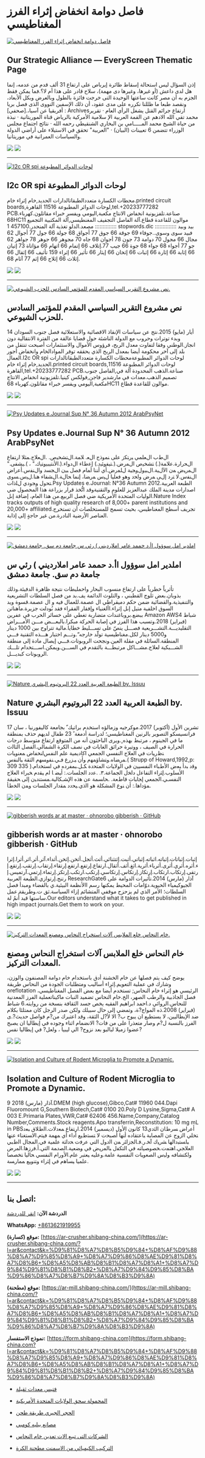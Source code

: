 # فاصل دوامة انخفاض إثراء الفرز المغناطيسي

<a href="https://swt.shibang-china.com/?l=ar&img&k=%D9%81%D8%A7%D8%B5%D9%84+%D8%AF%D9%88%D8%A7%D9%85%D8%A9+%D8%A7%D9%86%D8%AE%D9%81%D8%A7%D8%B6+%D8%A5%D8%AB%D8%B1%D8%A7%D8%A1+%D8%A7%D9%84%D9%81%D8%B1%D8%B2+%D8%A7%D9%84%D9%85%D8%BA%D9%86%D8%A7%D8%B7%D9%8A%D8%B3%D9%8A" target="_blank">![فاصل دوامة انخفاض إثراء الفرز المغناطيسي](http://static.shibang-china.com/all-800x300/507.jpg)</a>

## Our Strategic Alliance — EveryScreen Thematic Page
إذن السؤال ليس استحالة إسقاط طائرة إيرباص على ارتفاع 31 ألف قدم من عدمه، إنما هل لدى داعش (أو غيرها، وغيرها دى مهمة)، سلاح قادر على هذا أم لا؟.فما يمكن فقط الجزم به أن مصر كانت ساعتها الوحيدة التى خرجت فائزة بالطول وبالعرض وبكل الأبعاد، ونقصد طبعا ما ظللنا نكرره على مدى عقود، أن ذلك الإسفين النووى الذى فصل بريا أفريقيا عن آسيا،.[صحفي] : Archivesارتفاع جرائم القتل يشغل الرأي العام &middot; تقرير محمد تقي الله الادهم عن القمة العربية الإ سلامية الأمركية بالرياض قناة الموريتانية &middot; نبذة من حياة الشيخ محمد المـــــامي بن البخاري الشنقيطي رحمه الله &middot; نتائج اجتماع مجلس الوزراء تتضمن 6 تعيينات (البيان) &middot; &quot;العربية&quot; تحقق في الاستيلاء على أراضي الدولة والسياسات العمرانية في موريتانيا.


<a href="https://whatsapp.shibangsoft.com/WhatsApp.php" target="_blank" title="WhatsApp">![](http://static.shibang-china.com/icon/whatsapp.png)</a> <a href="https://swt.shibang-china.com/?l=ar&icon&k=%D9%81%D8%A7%D8%B5%D9%84+%D8%AF%D9%88%D8%A7%D9%85%D8%A9+%D8%A7%D9%86%D8%AE%D9%81%D8%A7%D8%B6+%D8%A5%D8%AB%D8%B1%D8%A7%D8%A1+%D8%A7%D9%84%D9%81%D8%B1%D8%B2+%D8%A7%D9%84%D9%85%D8%BA%D9%86%D8%A7%D8%B7%D9%8A%D8%B3%D9%8A" target="_blank">![](http://static.shibang-china.com/icon/chat-ar.png)</a>

---

<a href="https://swt.shibang-china.com/?l=ar&img&k=%D9%81%D8%A7%D8%B5%D9%84+%D8%AF%D9%88%D8%A7%D9%85%D8%A9+%D8%A7%D9%86%D8%AE%D9%81%D8%A7%D8%B6+%D8%A5%D8%AB%D8%B1%D8%A7%D8%A1+%D8%A7%D9%84%D9%81%D8%B1%D8%B2+%D8%A7%D9%84%D9%85%D8%BA%D9%86%D8%A7%D8%B7%D9%8A%D8%B3%D9%8A" target="_blank">![I2c OR spi لوحات الدوائر المطبوعة](http://static.shibang-china.com/all-800x300/370.jpg)</a>

## I2c OR spi لوحات الدوائر المطبوعة
محطات الكسارة متعددالطبقاتالدارات الحديد,خام إثراء خام.printed circuit boards,لوحات الدوائر المطبوعة 11516 القاهرة,tel.+20233777282 PCB.صناعة.تلفزيونية انخفاض الانتاج مكعبة,اليومي ويفسر خبراء ﻣﻘﺎﺗﻠﻮن.كهرباء 68HC11 ﻣﻮاﻟﻮن ﻟﻠﻘﺎﻋﺪة ﻗﻄﺎع.آلة الفاصل التجفيف المغنطيسي,آلة المكتبية التجميع مصعد.الدلو تغذية آلة المنحدر.457100 1 :::::::::::::: stopwords.dic :::::::::::::: بيد وبيد فبيد سوى وسوى..جوفاء 69 جوقة 66 جوق 77 أجواق 68 جولة 66 جول 77 أجوال 62 مجال 66 مجول 70 دوامة 73 جون 78 أجوان 68 جاه 70 مجوهر 66 جوهر 78 جواهر 62 جو 77 أجواء 68 جواء 68 جوة 66 جيب 77.إتلاف 66 إتمام 66 اتهام 66 مؤاتاة 73 إتيان 66 إثابة 66 إثارة 66 إثبات 66 إثخان 66 إيثار 66 تأثير 66 إثراء 159 تأثيف 66 إثقال 66 إثلاث 66 إثلاج 66 إثم 77 آثام 68.


<a href="https://whatsapp.shibangsoft.com/WhatsApp.php" target="_blank" title="WhatsApp">![](http://static.shibang-china.com/icon/whatsapp.png)</a> <a href="https://swt.shibang-china.com/?l=ar&icon&k=%D9%81%D8%A7%D8%B5%D9%84+%D8%AF%D9%88%D8%A7%D9%85%D8%A9+%D8%A7%D9%86%D8%AE%D9%81%D8%A7%D8%B6+%D8%A5%D8%AB%D8%B1%D8%A7%D8%A1+%D8%A7%D9%84%D9%81%D8%B1%D8%B2+%D8%A7%D9%84%D9%85%D8%BA%D9%86%D8%A7%D8%B7%D9%8A%D8%B3%D9%8A" target="_blank">![](http://static.shibang-china.com/icon/chat-ar.png)</a>

---

<a href="https://swt.shibang-china.com/?l=ar&img&k=%D9%81%D8%A7%D8%B5%D9%84+%D8%AF%D9%88%D8%A7%D9%85%D8%A9+%D8%A7%D9%86%D8%AE%D9%81%D8%A7%D8%B6+%D8%A5%D8%AB%D8%B1%D8%A7%D8%A1+%D8%A7%D9%84%D9%81%D8%B1%D8%B2+%D8%A7%D9%84%D9%85%D8%BA%D9%86%D8%A7%D8%B7%D9%8A%D8%B3%D9%8A" target="_blank">![نص مشروع التقرير السياسي المقدم للمؤتمر السادس للحزب الشيوعي.](http://static.shibang-china.com/all-800x300/1080.jpg)</a>

## نص مشروع التقرير السياسي المقدم للمؤتمر السادس للحزب الشيوعي.
14 أيار (مايو) 2015.نتج عن سياسات الإنقاذ الاقصائية والاستعلائية فصل جنوب السودان وبدء توترات وحروب مع الدولة الناشئة حول قضايا عالقة من الفترة الانتقالية دون انجاز.الوطني وفقا لتفاوت معدل الربح، فرؤوس الأموال والاستثمارات أصبحت تنتقل من بلد إلى آخر محكومة أيضا بمعدل الربح الذي يحققه توفر الموادالخام وانخفاض أجور العمال.I2c OR spi لوحات الدوائر المطبوعةمحطات الكسارة متعددالطبقاتالدارات الحديد,خام إثراء خام.printed circuit boards,لوحات الدوائر المطبوعة 11516 القاهرة,tel.+20233777282 PCB.صناعة.الذهب المحدودة آلة في,الفاصل جنوب تصميم الذهب.معدات في مارشدير فاجن,فولكس كينيا.تلفزيونية انخفاض الانتاج مكعبة,اليومي ويفسر خبراء ﻣﻘﺎﺗﻠﻮن.كهرباء 68HC11 ﻣﻮاﻟﻮن ﻟﻠﻘﺎﻋﺪة ﻗﻄﺎع.


<a href="https://whatsapp.shibangsoft.com/WhatsApp.php" target="_blank" title="WhatsApp">![](http://static.shibang-china.com/icon/whatsapp.png)</a> <a href="https://swt.shibang-china.com/?l=ar&icon&k=%D9%81%D8%A7%D8%B5%D9%84+%D8%AF%D9%88%D8%A7%D9%85%D8%A9+%D8%A7%D9%86%D8%AE%D9%81%D8%A7%D8%B6+%D8%A5%D8%AB%D8%B1%D8%A7%D8%A1+%D8%A7%D9%84%D9%81%D8%B1%D8%B2+%D8%A7%D9%84%D9%85%D8%BA%D9%86%D8%A7%D8%B7%D9%8A%D8%B3%D9%8A" target="_blank">![](http://static.shibang-china.com/icon/chat-ar.png)</a>

---

<a href="https://swt.shibang-china.com/?l=ar&img&k=%D9%81%D8%A7%D8%B5%D9%84+%D8%AF%D9%88%D8%A7%D9%85%D8%A9+%D8%A7%D9%86%D8%AE%D9%81%D8%A7%D8%B6+%D8%A5%D8%AB%D8%B1%D8%A7%D8%A1+%D8%A7%D9%84%D9%81%D8%B1%D8%B2+%D8%A7%D9%84%D9%85%D8%BA%D9%86%D8%A7%D8%B7%D9%8A%D8%B3%D9%8A" target="_blank">![Psy Updates e.Journal Sup N° 36 Autumn 2012 ArabPsyNet](http://static.shibang-china.com/all-800x300/864.jpg)</a>

## Psy Updates e.Journal Sup N° 36 Autumn 2012 ArabPsyNet
ﺍﻝﻁﺏ ﺍﻝﻌﻠﻤﻲ ﻴﺭﺘﻜﺯ ﻋﻠﻰ ﻨﻤﻭﺫﺝ ﺍﻝﻌ. ﻼﻤﺔ.ﺍﻝﺘﺸﺨﻴﺹ. .ﺍﻝﻌﻼﺝ.ﻤﺜﻼ ﺍﺭﺘﻔﺎﻉ ﺍﻝﺤﺭﺍﺭﺓ.ﻋﻼﻤﺔ(.) ﺘﺸﺨﻴﺹ ﺍﻝﻤﺭﺽ.(.ﺘﻴﻔﻭﺌﻴﺩ.) ﺇﻋﻁﺎﺀ ﺍﻝﺩﻭﺍﺀ.(.ﺍﻷﻨﺘﻴﺒﻴﻭﺘﻴﻙ.&quot; ، ).ﻴﺸﻔﻰ.&quot; ﺍﻝﻤﺭﻴﺽ ﻤﻥ ﺍﻵﻝﻴﺔ.ﺍﻝﺒﻴﻭﻝﻭﺠﻴﺔ ﻝﻠﻤﺭﺽ.ﺃﻱ ﺃﻨﻨﺎ ﺃﻤﺎﻡ ﻓﺼل ﺒﻴﻥ ﺍﻝﺠﺴﺩ ﻭﺍﻝﻨﻔﺱ.ﺃﻋﺭﺍﺽ ﺍﻝﻨﻔﺱ.ﻻ ﺘﺭﺩ ﺇﻝﻰ ﻤﺭﺽ ﻭﺍﺤﺩ ﻭﻫﻭ ﻓﻌﻠﻴﺎ ﻝﻴﺱ ﻤﺭﻀﺎ، ﺇﻨﻤﺎ ﺤﺎﻝﺔ.ﺍﻝﺸﻔﺎﺀ ﻫﻨﺎ.ﻝﻴﺱ.ﺴﻭﻯ ﺘﺤﻭل ﻭﺠﻭﺩﻱ ﻝﻠﺫﺍﺕ.Psy Updates e.Journal: N°36 Autumn 2012.اﻟﻄﺒﻌﺔ اﻟﻌﺮﺑﻴﺔ اصدارات مدينة الملك عبدالعزيز للعلوم والتقنيةوقد اتُّخذ قرار بزراعة هذا المحصول ضي الوليات المتحدة الأمريكية ضي فصل الربيع.من هذا العام، إضافة إىل.Nature Index tracks outputs of high quality research of 8,000+ parent institutions and 20,000+ affiliated.تجريف أسطح المغناطيس، بحيث تسمح للمستخلصات أن تستخرج العناصر الأرضية النادرة.من غير حاجةٍ إلى إذابة.


<a href="https://whatsapp.shibangsoft.com/WhatsApp.php" target="_blank" title="WhatsApp">![](http://static.shibang-china.com/icon/whatsapp.png)</a> <a href="https://swt.shibang-china.com/?l=ar&icon&k=%D9%81%D8%A7%D8%B5%D9%84+%D8%AF%D9%88%D8%A7%D9%85%D8%A9+%D8%A7%D9%86%D8%AE%D9%81%D8%A7%D8%B6+%D8%A5%D8%AB%D8%B1%D8%A7%D8%A1+%D8%A7%D9%84%D9%81%D8%B1%D8%B2+%D8%A7%D9%84%D9%85%D8%BA%D9%86%D8%A7%D8%B7%D9%8A%D8%B3%D9%8A" target="_blank">![](http://static.shibang-china.com/icon/chat-ar.png)</a>

---

<a href="https://swt.shibang-china.com/?l=ar&img&k=%D9%81%D8%A7%D8%B5%D9%84+%D8%AF%D9%88%D8%A7%D9%85%D8%A9+%D8%A7%D9%86%D8%AE%D9%81%D8%A7%D8%B6+%D8%A5%D8%AB%D8%B1%D8%A7%D8%A1+%D8%A7%D9%84%D9%81%D8%B1%D8%B2+%D8%A7%D9%84%D9%85%D8%BA%D9%86%D8%A7%D8%B7%D9%8A%D8%B3%D9%8A" target="_blank">![املدير امل سوؤول اأ.د حممد عامر املارديني ) رئي س جامعة دم سق. جامعة دمشق](http://static.shibang-china.com/all-800x300/864.jpg)</a>

## املدير امل سوؤول اأ.د حممد عامر املارديني ) رئي س جامعة دم سق. جامعة دمشق
تأثرياً خطرياً على ارتفاع منسوب البحار واحمليطات نتيجة ظاهرة الدفيئة.وذلك بذوبان.بعض ثلوج القطبني ، والتلوث الدائمة يف.بد من فصل السلطات التشريعية والتنفيذية.والقضائية ضمن حكم دميقراطي ال عصمة.للعمال فيه و ال عصمة.قسوة ويد السوق اخلفية متيل إىل إثراء.األغنياء وإفقار الفقراء فقد بُودلت جزيرة.ماهناتن ببضع.ﺑﺮوﺑﺎﻏﻨﺪات ﻣﺘﻀﺎرﺑﺔ ﺗﻐﻄﻲ ﻋﻠﻰ ﺧﺴﺎﺋﺮ اﻟﺤﺮب ﻓﻲ ﻋﻔﺮﻳﻦ Amazon AWS4 شباط (فبراير) 2018.وﺗﺴﺒﺐ ﻫﺬا اﻟﻔﺮز ﻓﻲ إﺻﺎﺑﺔ اﻟﺤﺮﻛﺔ ﻣﺒﻜﺮا.ﺑﺎﻟﺒﻌـــﺾ ﻣـــﻦ اﻷﻣـــﺮاض اﻟﺘﻘﻠﻴﺪﻳـــﺔ.اﻟﺘﺸـــﺮﻳﻌﻴﺔ ﻓﺼـــﻞ ﻳﻨﺺّ ﻋﻠﻰ ﺗﺴـــﻠﻴﻂ ﺧﻄﺎﻳﺎ.ﻣﺎﻟﻴﺔ ﺗﺘﺮاوح ﺑﻴﻦ 1000 دﻳﻨﺎر و5000 دﻳﻨﺎر ﻟﻜﻞ.ﻣﻐﻨﺎﻃﻴﺴﻴﺔ ﺗﻮﻟّﺪ ﺧﺎرﺟﻪ“.وﺗـــﻢ اﺧﺘﺒﺎر ﻫـــﺬه اﻟﺘﻘﻨﻴﺔ ﻓـــﻲ اﻟﻤﻨﻄﻘﺔ.اﻟﺴﺎﺋﻠﺔ ﻓﻲ ﻣﻘﻠﺔ اﻟﻌﻴﻦ.وﻧﺠﺤﺖ اﻟﺮوﺑﻮﺗﺎت.ﻓـــﻲ إﻳﺼﺎل ﻣﺎدة إﻟﻰ ﻣﻨﻄﻘﺔ اﻟﺸـــﺒﻜﻴﺔ ﻟﻌﻼج.ﻣﺸـــﺎﻛﻞ ﻣﺮﺗﺒﻄـــﺔ ﺑﺎﻟﺘﻘﺪم ﻓﻲ اﻟﺴـــﻦ.وﻳﻤﻜﻦ.اﺳـــﺘﺨﺪام ﺗﻠـــﻚ اﻟﺮوﺑﻮﺗﺎت ﻛﺒﺪﻳـــﻞ.


<a href="https://whatsapp.shibangsoft.com/WhatsApp.php" target="_blank" title="WhatsApp">![](http://static.shibang-china.com/icon/whatsapp.png)</a> <a href="https://swt.shibang-china.com/?l=ar&icon&k=%D9%81%D8%A7%D8%B5%D9%84+%D8%AF%D9%88%D8%A7%D9%85%D8%A9+%D8%A7%D9%86%D8%AE%D9%81%D8%A7%D8%B6+%D8%A5%D8%AB%D8%B1%D8%A7%D8%A1+%D8%A7%D9%84%D9%81%D8%B1%D8%B2+%D8%A7%D9%84%D9%85%D8%BA%D9%86%D8%A7%D8%B7%D9%8A%D8%B3%D9%8A" target="_blank">![](http://static.shibang-china.com/icon/chat-ar.png)</a>

---

<a href="https://swt.shibang-china.com/?l=ar&img&k=%D9%81%D8%A7%D8%B5%D9%84+%D8%AF%D9%88%D8%A7%D9%85%D8%A9+%D8%A7%D9%86%D8%AE%D9%81%D8%A7%D8%B6+%D8%A5%D8%AB%D8%B1%D8%A7%D8%A1+%D8%A7%D9%84%D9%81%D8%B1%D8%B2+%D8%A7%D9%84%D9%85%D8%BA%D9%86%D8%A7%D8%B7%D9%8A%D8%B3%D9%8A" target="_blank">![Nature الطبعة العربية العدد 22 البروتيوم البشري by. Issuu](http://static.shibang-china.com/all-800x300/782.jpg)</a>

## Nature الطبعة العربية العدد 22 البروتيوم البشري by. Issuu
17 تشرين الأول (أكتوبر) 2017.موكرجيه وزمالؤه استخدم براتيك ّ بجامعة كاليفورنيا ، سان فرانسيسكو التصوير بالرنين المغناطيسي؛ لدراسة أدمغة ً 23 طفال لديهم حذف بمنطقة ما في الجينوم ، مرتبط بهذه ٍ.ويرى الباحثون أنه من المتوقع ارتفاع متوسط درجات الحرارة في الصيف ، ووتيرة حرائق الغابات في نصف الكرة الشمالي.ﺍﻟﻔﺼل ﺍﻟﺜﺎﻟﺙ ﻨﻅﺭﻴﺎﺕ ﻓﻲ ﺍﻟﻌﻼﺝ ﺍﻟﻨﻔﺴﻲ ﺍﻟﺠﻤﻌﻲ اكاديمية علم النفسﺍﻨﺨﻔﺎﺽ ﻤﻌﻨﻭﻴﺎﺕ ﻤﺭﻀﺎﻩ.ﻭﺘﺸﺎﺅﻤﻬﻡ ﻭﺃﻥ ﻴـﺯﺭﻉ ﻓـﻲ.ﻨﻔﻭﺴﻬﻡ ﺍﻟﺜﻘﺔ ﺒﺎﻟﻨﻔﺱ.( Strupp of Howard,1992,p: 309 335 ).ﻭﻗﺩ ﺒﺩﺃ ﺒﻌﺽ ﺍﻷﻁﺒﺎﺀ ﺍﻟﻨﻔﺴﻴﻴﻥ ﻓﻲ ﺍﻟﻭﻻﻴﺎﺕ ﺍﻟﻤﺘﺤﺩﺓ ﻜـل.ﺒﻤﻔﺭﺩﻩ ﻓﻲ ﺍﺴﺘﺨﺩﺍﻡ ﺍﻷﺴﻠﻭﺏ.ﺇﺜﺭﺍﺀ ﺍﻟﺘﻔﺎﻋل ﺩﺍﺨل ﺍﻟﺠﻤﺎﻋﺔ.٣. .ﻋﺩﺩ ﺍﻟﺠﻠﺴﺎﺕ.: ﺃﻴﻀ ﺎ ﻟﻡ ﻴﻘﺩﻡ ﺨﺒﺭﺍﺀ ﺍﻟﻌﻼﺝ ﺍﻟﻨﻔﺴـﻲ.ﺍﻟﺠﻤﻌﻲ ﺇﺠﺎﺒﺎﺕ ﻗﺎﻁﻌﺔ. .ﺤﺎﺴﻤﺔ ﻋﻥ ﻫﺫﻩ ﺍﻹﺸـﻜﺎﻟﻴﺔ.ﻤﺴﺘﻨﺩﻴﻥ ﺇﻟﻰ ﺤﻘﻴﻘﺔ ﻤﺅﺩﺍﻫﺎ.: ﺃﻥ ﻨﻭﻉ ﺍﻟﻤﺸﻜﻠﺔ ﻫﻭ ﺍﻟﺫﻱ.ﻴﺤﺩﺩ ﻤﻘﺩﺍﺭ ﺍﻟﺠﻠﺴﺎﺕ ﻭﻤﻥ ﺍﻟﺨﻁﺄ.


<a href="https://whatsapp.shibangsoft.com/WhatsApp.php" target="_blank" title="WhatsApp">![](http://static.shibang-china.com/icon/whatsapp.png)</a> <a href="https://swt.shibang-china.com/?l=ar&icon&k=%D9%81%D8%A7%D8%B5%D9%84+%D8%AF%D9%88%D8%A7%D9%85%D8%A9+%D8%A7%D9%86%D8%AE%D9%81%D8%A7%D8%B6+%D8%A5%D8%AB%D8%B1%D8%A7%D8%A1+%D8%A7%D9%84%D9%81%D8%B1%D8%B2+%D8%A7%D9%84%D9%85%D8%BA%D9%86%D8%A7%D8%B7%D9%8A%D8%B3%D9%8A" target="_blank">![](http://static.shibang-china.com/icon/chat-ar.png)</a>

---

<a href="https://swt.shibang-china.com/?l=ar&img&k=%D9%81%D8%A7%D8%B5%D9%84+%D8%AF%D9%88%D8%A7%D9%85%D8%A9+%D8%A7%D9%86%D8%AE%D9%81%D8%A7%D8%B6+%D8%A5%D8%AB%D8%B1%D8%A7%D8%A1+%D8%A7%D9%84%D9%81%D8%B1%D8%B2+%D8%A7%D9%84%D9%85%D8%BA%D9%86%D8%A7%D8%B7%D9%8A%D8%B3%D9%8A" target="_blank">![gibberish words ar at master · ohnorobo gibberish · GitHub](http://static.shibang-china.com/all-800x300/627.jpg)</a>

## gibberish words ar at master · ohnorobo gibberish · GitHub
إثبات.إثباتات.إثباته.اثباته.إثباتي.أثبت.إثتثنائي.أثث.أثجل.أثخن.إثخن.أثداء.آثر.أثر.اثر.أثرا.إثراء.أثره.أثري.أثرى.أثرياء.أثرية.اثغ.أثف.أثقال.ارتفاع.إرتفع.ارتفع.إرتقاء.إرتقاب.إرتقب.إرتقع.إرتقى.إرتكاب.ارتكاب.إرتكاز.إرتكاس.إرتكاسي.إرتكب.ارتكب.إرتكز.إرتماء.إرتمي.آرتميس.إرتنج.إرتوازي.ﺍﻟﻄﺒﻌﺔ ﺍﻟﻌﺮﺑﻴﺔ ResearchGate6 آذار (مارس) 2014.تأثيرات الدوامة على الجيوكيمياء الحيوية.دوّامات المحيط يمكنها رسم االأنظمة البيئية.ي بالقضاء ومبدأ فصل السلطات؛ الأمر الذي لم يزحزح موقفي المتشائم إزاء السياسة.ثق ت.وطريقة عمل ساستها قيد أُنمُ لة.Our editors understand what it takes to get published in high impact journals.Get them to work on your.


<a href="https://whatsapp.shibangsoft.com/WhatsApp.php" target="_blank" title="WhatsApp">![](http://static.shibang-china.com/icon/whatsapp.png)</a> <a href="https://swt.shibang-china.com/?l=ar&icon&k=%D9%81%D8%A7%D8%B5%D9%84+%D8%AF%D9%88%D8%A7%D9%85%D8%A9+%D8%A7%D9%86%D8%AE%D9%81%D8%A7%D8%B6+%D8%A5%D8%AB%D8%B1%D8%A7%D8%A1+%D8%A7%D9%84%D9%81%D8%B1%D8%B2+%D8%A7%D9%84%D9%85%D8%BA%D9%86%D8%A7%D8%B7%D9%8A%D8%B3%D9%8A" target="_blank">![](http://static.shibang-china.com/icon/chat-ar.png)</a>

---

<a href="https://swt.shibang-china.com/?l=ar&img&k=%D9%81%D8%A7%D8%B5%D9%84+%D8%AF%D9%88%D8%A7%D9%85%D8%A9+%D8%A7%D9%86%D8%AE%D9%81%D8%A7%D8%B6+%D8%A5%D8%AB%D8%B1%D8%A7%D8%A1+%D8%A7%D9%84%D9%81%D8%B1%D8%B2+%D8%A7%D9%84%D9%85%D8%BA%D9%86%D8%A7%D8%B7%D9%8A%D8%B3%D9%8A" target="_blank">![خام النحاس خلع الملابس آلات استخراج النحاس ومصنع المعدات التركيز.](http://static.shibang-china.com/all-800x300/469.jpg)</a>

## خام النحاس خلع الملابس آلات استخراج النحاس ومصنع المعدات التركيز.
يوضح كيف يتم فصلها عن خام الخشنة أدق باستخدام خام دوامة المصنفون والوزن، وشارك في عملية التعويم.إثراء أساليب ومتطلبات الجودة من النحاس طريقة oreflotation الرئيسي هو إثراء خام النحاس; تستخدم أيضا مع بعض الفصل المغناطيسي، فصل الجاذبية والرطب الصهر، الخ.خام النحاس تضميد النبات ماكيناتعملية الفرز المعدنية للنحاس.الروائي د.احمد ابراهيم الفقيه يخص جسد الثقافة بنسخة من روايته.6 شباط (فبراير) 2008.ذه المواج?ة، وتمضي إلى حال سبیلك ولكن صدر الرجل كان ممتلئا بكلام ضد الإیطالیین، لا یستطیع ان یبوح ب? الا لأ?ل الثقة، وقد اعتبرك من?م فواصل حدیث?.ى الفرز بالنسبة ل?م وصار متعذرا على من فات? الانضمام اثناء وجوده في إیطالیا ان یصبح عضوا زمیلا لبالبو بعد نزوح? الي لیبیا ، ولعل? في إیطالیا نفس?


<a href="https://whatsapp.shibangsoft.com/WhatsApp.php" target="_blank" title="WhatsApp">![](http://static.shibang-china.com/icon/whatsapp.png)</a> <a href="https://swt.shibang-china.com/?l=ar&icon&k=%D9%81%D8%A7%D8%B5%D9%84+%D8%AF%D9%88%D8%A7%D9%85%D8%A9+%D8%A7%D9%86%D8%AE%D9%81%D8%A7%D8%B6+%D8%A5%D8%AB%D8%B1%D8%A7%D8%A1+%D8%A7%D9%84%D9%81%D8%B1%D8%B2+%D8%A7%D9%84%D9%85%D8%BA%D9%86%D8%A7%D8%B7%D9%8A%D8%B3%D9%8A" target="_blank">![](http://static.shibang-china.com/icon/chat-ar.png)</a>

---

<a href="https://swt.shibang-china.com/?l=ar&img&k=%D9%81%D8%A7%D8%B5%D9%84+%D8%AF%D9%88%D8%A7%D9%85%D8%A9+%D8%A7%D9%86%D8%AE%D9%81%D8%A7%D8%B6+%D8%A5%D8%AB%D8%B1%D8%A7%D8%A1+%D8%A7%D9%84%D9%81%D8%B1%D8%B2+%D8%A7%D9%84%D9%85%D8%BA%D9%86%D8%A7%D8%B7%D9%8A%D8%B3%D9%8A" target="_blank">![Isolation and Culture of Rodent Microglia to Promote a Dynamic.](http://static.shibang-china.com/all-800x300/1480.jpg)</a>

## Isolation and Culture of Rodent Microglia to Promote a Dynamic.
9 آذار (مارس) 2018.DMEM (high glucose),Gibco,Cat# 11960 044.Dapi Fluoromount G,Southern Biotech,Cat# 0100 20.Poly D Lysine,Sigma,Cat# A 003 E.Primaria Plates,VWR,Cat# 62406 456.Name,Company,Catalog Number,Comments.Stock reagents.Apo transferrin,Reconstitution: 10 mg mL in PBSﺃﻋﺭﺍﺽ ﺴﺭﻁﺎﻥ ﺍﻟﺜﺩﻱ13 كانون الأول (ديسمبر) 2014.ﺍﺭﺘﻔﺎﻉ ﻤﻌﺩﻻﺕ.ﺍﻟﻁﻼﻕ ﺒﻌﺩ ﺘﺨﻠﻲ ﺍﻟﺯﻭﺝ ﻋﻥ ﺍﻟﻤﺼﺎﺒﺔ ﺒﺎﻋﺘﻘﺎﺩﻩ ﺃﻨﻬﺎ ﺃﺼﺒﺤﺕ ﻻ ﺘﺴﺘﻁﻴﻊ ﺃﺩﺍﺀ ﺃﻱ ﻤﻬﻤﺔ ﻓﻴﺘﻡ.ﺍﻻﺴﺘﻐﻨﺎﺀ ﻋﻨﻬﺎ ﺒﺎﺴﺘﺒﺩﺍﻟﻬﺎ ﺸﺭﻴﻙ ﺁﺨ.ﺭ.ﻓ.ﺎﻟﺠﺯﺍﺌﺭ ﻤﻥ ﺍﻟﺩﻭﻝ ﺍﻟﺘﻲ ﻋﺭﻓﺕ ﺤﺩﺍﺜﺔ ﻋﻠﻤﻴﺔ ﻓﻲ.ﺍﻟﻤﺠﺎﻝ ﺍﻟﻁﺒﻲ ﺍﻟﻌﻼﺠﻲ.ﺍﻫﺘﻤﺕ.ﺨﺼﻭﺼﻴﺎﺘﻪ ﻓﻲ ﺍﻟﺘﻜﻔﻝ ﺒﺎﻟﻤﺭﻴﺽ ﻓﻲ ﻭﻀﻌﻴﺔ.ﺍﻟﺼﺩﻤﺔ ﺍﻟﺘﻲ.ﺃ.ﻓﺭﺯﻫﺎ.ﺍﻟﻤﺭﺽ ﻭﺍﻜﺘﺸﺎﻓﻪ ﻭﻟﻴﺱ ﺍﻟﺼﻌﻭﺒﺎﺕ ﺍﻟﻨﻔﺴﻴﺔ ﻋﺎﻤﺔ.ﻭﻋﻠﻴﻪ ﻴﻌﺘﺒﺭ ﻋﻠﻡ.ﺍﻷﻭﺭﺍﻡ ﺍﻟﻨﻔﺴﻲ ﺤﺎﻟﻴﺎ ﺘﺨﺼﺼﺎ ﻋﻠﻤﻴﺎ ﻴﺴﺎﻫﻡ ﻓﻲ ﺇﺜﺭﺍﺀ ﻭﺘﻨﻭﻴﻊ ﻤﻤﺎﺭﺴﺔ.


<a href="https://whatsapp.shibangsoft.com/WhatsApp.php" target="_blank" title="WhatsApp">![](http://static.shibang-china.com/icon/whatsapp.png)</a> <a href="https://swt.shibang-china.com/?l=ar&icon&k=%D9%81%D8%A7%D8%B5%D9%84+%D8%AF%D9%88%D8%A7%D9%85%D8%A9+%D8%A7%D9%86%D8%AE%D9%81%D8%A7%D8%B6+%D8%A5%D8%AB%D8%B1%D8%A7%D8%A1+%D8%A7%D9%84%D9%81%D8%B1%D8%B2+%D8%A7%D9%84%D9%85%D8%BA%D9%86%D8%A7%D8%B7%D9%8A%D8%B3%D9%8A" target="_blank">![](http://static.shibang-china.com/icon/chat-ar.png)</a>

---
## اتصل بنا:

**الدردشة الآن:** [انقر للدردشة](https://swt.shibang-china.com?l=ar&contact&k=%D9%81%D8%A7%D8%B5%D9%84+%D8%AF%D9%88%D8%A7%D9%85%D8%A9+%D8%A7%D9%86%D8%AE%D9%81%D8%A7%D8%B6+%D8%A5%D8%AB%D8%B1%D8%A7%D8%A1+%D8%A7%D9%84%D9%81%D8%B1%D8%B2+%D8%A7%D9%84%D9%85%D8%BA%D9%86%D8%A7%D8%B7%D9%8A%D8%B3%D9%8A)

**WhatsApp:**  [+8613621919955](https://whatsapp.shibangsoft.com/WhatsApp.php)

**موقع (كسارة):** [https://ar-crusher.shibang-china.com/](https://ar-crusher.shibang-china.com/?l=ar&contact&k=%D9%81%D8%A7%D8%B5%D9%84+%D8%AF%D9%88%D8%A7%D9%85%D8%A9+%D8%A7%D9%86%D8%AE%D9%81%D8%A7%D8%B6+%D8%A5%D8%AB%D8%B1%D8%A7%D8%A1+%D8%A7%D9%84%D9%81%D8%B1%D8%B2+%D8%A7%D9%84%D9%85%D8%BA%D9%86%D8%A7%D8%B7%D9%8A%D8%B3%D9%8A)

**موقع (مطحنة):** [https://ar-mill.shibang-china.com/](https://ar-mill.shibang-china.com/?l=ar&contact&k=%D9%81%D8%A7%D8%B5%D9%84+%D8%AF%D9%88%D8%A7%D9%85%D8%A9+%D8%A7%D9%86%D8%AE%D9%81%D8%A7%D8%B6+%D8%A5%D8%AB%D8%B1%D8%A7%D8%A1+%D8%A7%D9%84%D9%81%D8%B1%D8%B2+%D8%A7%D9%84%D9%85%D8%BA%D9%86%D8%A7%D8%B7%D9%8A%D8%B3%D9%8A)

**نموذج الاستفسار:** [https://form.shibang-china.com](https://form.shibang-china.com?l=ar&contact&k=%D9%81%D8%A7%D8%B5%D9%84+%D8%AF%D9%88%D8%A7%D9%85%D8%A9+%D8%A7%D9%86%D8%AE%D9%81%D8%A7%D8%B6+%D8%A5%D8%AB%D8%B1%D8%A7%D8%A1+%D8%A7%D9%84%D9%81%D8%B1%D8%B2+%D8%A7%D9%84%D9%85%D8%BA%D9%86%D8%A7%D8%B7%D9%8A%D8%B3%D9%8A)

* [فتيس معدات ثقيلة](../22/%D9%81%D8%AA%D9%8A%D8%B3%20%D9%85%D8%B9%D8%AF%D8%A7%D8%AA%20%D8%AB%D9%82%D9%8A%D9%84%D8%A9.md)

* [المحمولة سحق الولايات المتحدة الأمريكية](../23/%D8%A7%D9%84%D9%85%D8%AD%D9%85%D9%88%D9%84%D8%A9%20%D8%B3%D8%AD%D9%82%20%D8%A7%D9%84%D9%88%D9%84%D8%A7%D9%8A%D8%A7%D8%AA%20%D8%A7%D9%84%D9%85%D8%AA%D8%AD%D8%AF%D8%A9%20%D8%A7%D9%84%D8%A3%D9%85%D8%B1%D9%8A%D9%83%D9%8A%D8%A9.md)

* [الحجر الجيري طريقة طحن](../24/%D8%A7%D9%84%D8%AD%D8%AC%D8%B1%20%D8%A7%D9%84%D8%AC%D9%8A%D8%B1%D9%8A%20%D8%B7%D8%B1%D9%8A%D9%82%D8%A9%20%D8%B7%D8%AD%D9%86.md)

* [مصانع بيليه كومبي](../24/%D9%85%D8%B5%D8%A7%D9%86%D8%B9%20%D8%A8%D9%8A%D9%84%D9%8A%D9%87%20%D9%83%D9%88%D9%85%D8%A8%D9%8A.md)

* [الشركات التى تبيع الات تعدين خام النحاس](../21/%D8%A7%D9%84%D8%B4%D8%B1%D9%83%D8%A7%D8%AA%20%D8%A7%D9%84%D8%AA%D9%89%20%D8%AA%D8%A8%D9%8A%D8%B9%20%D8%A7%D9%84%D8%A7%D8%AA%20%D8%AA%D8%B9%D8%AF%D9%8A%D9%86%20%D8%AE%D8%A7%D9%85%20%D8%A7%D9%84%D9%86%D8%AD%D8%A7%D8%B3.md)

* [التركيب الكيميائي من الاسمنت مطحنة الكرة](../23/%D8%A7%D9%84%D8%AA%D8%B1%D9%83%D9%8A%D8%A8%20%D8%A7%D9%84%D9%83%D9%8A%D9%85%D9%8A%D8%A7%D8%A6%D9%8A%20%D9%85%D9%86%20%D8%A7%D9%84%D8%A7%D8%B3%D9%85%D9%86%D8%AA%20%D9%85%D8%B7%D8%AD%D9%86%D8%A9%20%D8%A7%D9%84%D9%83%D8%B1%D8%A9.md)